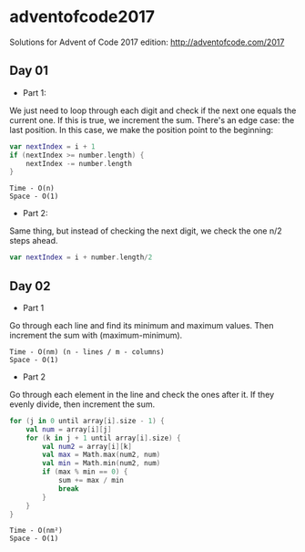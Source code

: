 # adventofcode2017

Solutions for Advent of Code 2017 edition: http://adventofcode.com/2017

## Day 01

- Part 1:

We just need to loop through each digit and check if the next one equals the current one. If this is true, we increment the sum. There's an edge case: the last position. In this case, we make the position point to the beginning:

```kotlin
var nextIndex = i + 1
if (nextIndex >= number.length) {
    nextIndex -= number.length
}
```
```
Time - O(n)
Space - O(1)
```

- Part 2:

Same thing, but instead of checking the next digit, we check the one n/2 steps ahead.

```kotlin
var nextIndex = i + number.length/2
```

## Day 02

- Part 1

Go through each line and find its minimum and maximum values. Then increment the sum with (maximum-minimum).

```
Time - O(nm) (n - lines / m - columns)
Space - O(1)
```

- Part 2

Go through each element in the line and check the ones after it. If they evenly divide, then increment the sum.

```kotlin
for (j in 0 until array[i].size - 1) {
    val num = array[i][j]
    for (k in j + 1 until array[i].size) {
        val num2 = array[i][k]
        val max = Math.max(num2, num)
        val min = Math.min(num2, num)
        if (max % min == 0) {
            sum += max / min
            break
        }
    }
}
```

```
Time - O(nm²) 
Space - O(1)
```

